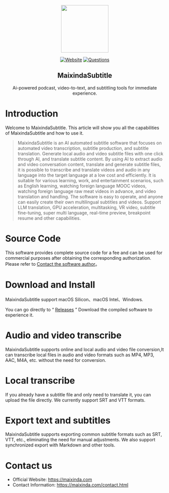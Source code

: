 
<p align="center">
  <a href="https://maixinda.com"><img src="https://github.com/maixinda/MaixindaSubtitle/blob/main/.github/favicon.ico" width="150px"></a>
</p>
<p align="center">
  <a href="https://maixinda.com"><img src="https://img.shields.io/badge/Official%20Website-maixinda.com-brightgreen?logo=Safari" alt="Website" /></a>
 <a href="https://maixinda.com/faq.html"><img src="https://img.shields.io/badge/Common Questions-maixinda.com-blue?logo=Safari" alt="Questions" /></a>	
</p>


<H2 align="center">MaixindaSubtitle</H2>
<p align="center">Ai-powered podcast, video-to-text, and subtitling tools for immediate experience.</p>


# Introduction
Welcome to MaixindaSubtitle. This article will show you all the capabilities of MaixindaSubtitle and how to use it.
> MaixindaSubtitle is an AI automated subtitle software that focuses on automated video transcription, subtitle production, and subtitle translation. Generate local audio and video subtitle files with one click through AI, and translate subtitle content. By using AI to extract audio and video conversation content, translate and generate subtitle files, it is possible to transcribe and translate videos and audio in any language into the target language at a low cost and efficiently. It is suitable for various learning, work, and entertainment scenarios, such as English learning, watching foreign language MOOC videos, watching foreign language raw meat videos in advance, and video translation and handling. The software is easy to operate, and anyone can easily create their own multilingual subtitles and videos. Support LLM translation, GPU acceleration, multitasking, VR video, subtitle fine-tuning, super multi language, real-time preview, breakpoint resume and other capabilities.

   
# Source Code
This software provides complete source code for a fee and can be used for commercial purposes after obtaining the corresponding authorization. Please refer to [Contact the software author](https://www.maixinda.com/contact.html)。

# Download and Install
MaixindaSubtitle support macOS Silicon、macOS Intel、Windows.

You can go directly to “ [Releases](https://github.com/maixinda/MaixindaSubtitle/releases) ” Download the compiled software to experience it.


# Audio and video transcribe

MaixindaSubtitle supports online and local audio and video file conversion,It can transcribe local files in audio and video formats such as MP4, MP3, AAC, M4A, etc. without the need for conversion.


# Local transcribe

If you already have a subtitle file and only need to translate it, you can upload the file directly. We currently support SRT and VTT formats.


# Export text and subtitles

MaixindaSubtitle supports exporting common subtitle formats such as SRT, VTT, etc., eliminating the need for manual adjustments. We also support synchronized export with Markdown and other tools.


# Contact us
- Official Website: https://maixinda.com
- Contact Information: https://maixinda.com/contact.html
